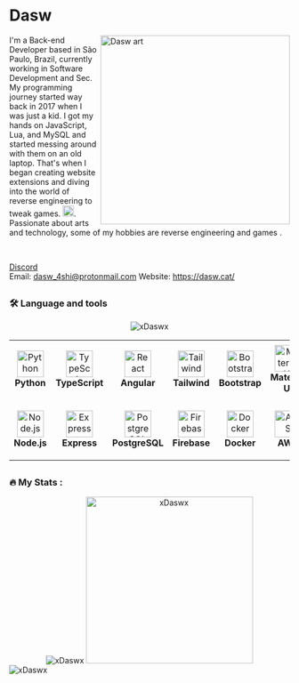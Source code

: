 # Dasw

<img align="right" alt="Dasw art" height="340" src="https://github.com/xDaswx/xDaswx/assets/69166890/7bb9a2c7-d299-43f8-a751-e0253f7edea0">


I'm a Back-end Developer based in São Paulo, Brazil, currently working in Software Development and Sec. My programming journey started way back in 2017 when I was just a kid. I got my hands on JavaScript, Lua, and MySQL and started messing around with them on an old laptop. That's when I began creating website extensions and diving into the world of reverse engineering to tweak games. <img src="https://cdn.jsdelivr.net/gh/devicons/devicon/icons/bash/bash-plain.svg" height="20" />.
<br>
Passionate about arts and technology, some of my hobbies are reverse engineering and games
</a>.</p>
<br>
<!-- <img src="https://discord.c99.nl/widget/theme-4/211186121571303425.png" width='350'> </br> -->
<a target="blank_" href="https://discord.com/users/211186121571303425">Discord</a>
</br>
Email: dasw_4shi@protonmail.com
Website: https://dasw.cat/



##


<h3 align="left">🛠 Language and tools</h3>

<div align="center">
  <img src="https://github-readme-stats.vercel.app/api/top-langs/?username=xdaswx&theme=tokyonight&hide_border=true&include_all_commits=true&count_private=true&layout=compact" alt="xDaswx" />
</div>

<table>
  <tr>
    <td align="center" height="108" width="208">
      <img
        src="https://cdn.jsdelivr.net/gh/devicons/devicon/icons/python/python-original.svg"
        width="48"
        height="48"
        alt="Python"
      />
      <br /><strong>Python</strong>
    </td>
    <td align="center" height="108" width="208">
      <img
        src="https://cdn.jsdelivr.net/gh/devicons/devicon/icons/typescript/typescript-plain.svg"
        width="48"
        height="48"
        alt="TypeScript"
      />
      <br /><strong>TypeScript</strong>
    </td>
    <td align="center" height="108" width="208">
      <img
        src="https://angular.io/assets/images/logos/angularjs/AngularJS-Shield.svg"
        width="48"
        height="48"
        alt="React"
      />
      <br /><strong>Angular</strong>
    </td>
    <td align="center" height="108" width="208">
      <img
        src="https://cdn.jsdelivr.net/gh/devicons/devicon/icons/tailwindcss/tailwindcss-plain.svg"
        width="48"
        height="48"
        alt="Tailwind"
      />
      <br /><strong>Tailwind</strong>
    </td>
    <td align="center" height="108" width="208">
      <img
        src="https://cdn.jsdelivr.net/gh/devicons/devicon/icons/bootstrap/bootstrap-plain.svg"
        width="48"
        height="48"
        alt="Bootstrap"
      />
      <br /><strong>Bootstrap</strong>
    </td>
    <td align="center" height="108" width="208">
      <img
        src="https://cdn.jsdelivr.net/gh/devicons/devicon/icons/materialui/materialui-original.svg"
        width="48"
        height="48"
        alt="Material UI"
      />
      <br /><strong>Material UI</strong>
    </td>
  </tr>
  <tr>
    <td align="center" height="108" width="208">
      <img
        src="https://cdn.jsdelivr.net/gh/devicons/devicon/icons/nodejs/nodejs-original.svg"
        width="48"
        height="48"
        alt="Node.js"
      />
      <br /><strong>Node.js</strong>
    </td>
    <td align="center" height="108" width="208">
      <img
        src="https://cdn.jsdelivr.net/gh/devicons/devicon/icons/express/express-original.svg"
        width="48"
        height="48"
        alt="Express"
      />
      <br /><strong>Express</strong>
    </td>
    <td align="center" height="108" width="208">
      <img
        src="https://cdn.jsdelivr.net/gh/devicons/devicon/icons/postgresql/postgresql-original.svg"
        width="48"
        height="48"
        alt="PostgreSQL"
      />
      <br /><strong>PostgreSQL</strong>
    </td>
    <td align="center" height="108" width="208">
      <img
        src="https://cdn.jsdelivr.net/gh/devicons/devicon/icons/firebase/firebase-plain.svg"
        width="48"
        height="48"
        alt="Firebase"
      />
      <br /><strong>Firebase</strong>
    </td>
    <td align="center" height="108" width="208">
      <img
        src="https://cdn.jsdelivr.net/gh/devicons/devicon/icons/docker/docker-original.svg"
        width="48"
        height="48"
        alt="Docker"
      />
      <br /><strong>Docker</strong>
    </td>
    <td align="center" height="108" width="208">
      <img
        src="https://cdn.jsdelivr.net/gh/devicons/devicon/icons/amazonwebservices/amazonwebservices-original.svg"
        width="48"
        height="48"
        alt="AWS"
      />
      <br /><strong>AWS</strong>
    </td>
  </tr>
</table>



##

<h3 align="left">🔥  My Stats :</h3>


<div align="center">
  <img src="https://github-readme-streak-stats.herokuapp.com/?user=xdaswx&theme=tokyonight&hide_border=true" alt="xDaswx" />
  <img width='300' src="https://github-readme-stats.vercel.app/api?username=xdaswx&theme=tokyonight&hide_border=true&include_all_commits=true&count_private=true" alt="xDaswx" />
</div>

<img src="https://komarev.com/ghpvc/?username=xdaswx&label=Profile%20views&color=0e75b6&style=flat" alt="xDaswx" />

##
